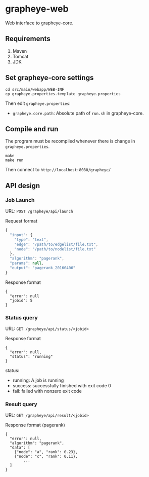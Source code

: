 # grapheye-web

Web interface to grapheye-core.

## Requirements

1. Maven
2. Tomcat
3. JDK

## Set grapheye-core settings

```
cd src/main/webapp/WEB-INF
cp grapheye.properties.template grapheye.properties
```

Then edit `grapheye.properties`:

- `grapheye.core.path`: Absolute path of `run.sh` in grapheye-core.

## Compile and run

The program must be recompiled whenever there is change in `grapheye.properties`.

```
make
make run
```

Then connect to `http://localhost:8080/grapheye/`

## API design

### Job Launch

URL: `POST /grapheye/api/launch`

Request format

```js
{
  "input": {
    "type": "text",
    "edge": "/path/to/edgelist/file.txt",
    "node": "/path/to/nodelist/file.txt"
  },
  "algorithm": "pagerank",
  "params": null,
  "output": "pagerank_20160406"
}
```

Response format

```
{
  "error": null
  "jobid": 5
}
```

### Status query

URL: `GET /grapheye/api/status/<jobid>`

Response format

```
{
  "error": null,
  "status": "running"
}
```

status:

- running: A job is running
- success: successfully finished with exit code 0
- fail: failed with nonzero exit code

### Result query

URL: `GET /grapheye/api/result/<jobid>`

Response format (pagerank)

```
{
  "error": null,
  "algorithm": "pagerank",
  "data": [
    {"node": "a", "rank": 0.23},
    {"node": "c", "rank": 0.11},
        ...
  ]
}
```

